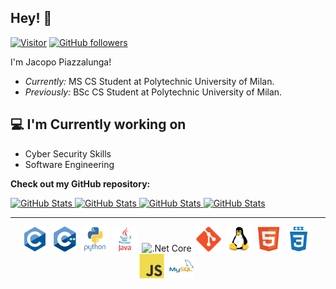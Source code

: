 <h2>Hey! 👋</h2>

[![Visitor](https://visitor-badge.laobi.icu/badge?page_id=jacopopiazza.jacopopiazza)](https://github.com/jacopopiazza) [![GitHub followers](https://img.shields.io/github/followers/jacopopiazza.svg?style=social&label=Follow)](https://github.com/jacopopiazza?tab=followers)

I'm Jacopo Piazzalunga!
- <i>Currently:</i> MS CS Student at Polytechnic University of Milan. 
- <i>Previously:</i> BSc CS Student at Polytechnic University of Milan.

<h2>💻 I'm Currently working on</h2>

- Cyber Security Skills
- Software Engineering

__Check out my GitHub repository:__

<div>
  <p>
    <a href="https://github.com/Jacopopiazza/ing-sw-2023">
      <img src="https://github-readme-stats.vercel.app/api/pin/?username=jacopopiazza&repo=ing-sw-2023" alt="GitHub Stats" />
    </a>
    <a href="https://github.com/Jacopopiazza/TIW-RIA">
      <img src="https://github-readme-stats.vercel.app/api/pin/?username=jacopopiazza&repo=TIW-RIA" alt="GitHub Stats" />
    </a>
    <a href="https://github.com/Jacopopiazza/ZSmile-Cuda">
      <img src="https://github-readme-stats.vercel.app/api/pin/?username=jacopopiazza&repo=ZSmile-Cuda" alt="GitHub Stats" />
    </a>
    <a href="https://github.com/Jacopopiazza/WordChecker">
      <img src="https://github-readme-stats.vercel.app/api/pin/?username=jacopopiazza&repo=WordChecker" alt="GitHub Stats" />
    </a>
  </p>
</div>

---

<p align="center">
<img src="https://github.com/devicons/devicon/blob/master/icons/c/c-original.svg" title="C" alt="C" width="40" height="40"/>&nbsp;
<img src="https://github.com/devicons/devicon/blob/master/icons/cplusplus/cplusplus-original.svg" title="C++" alt="C++" width="40" height="40"/>&nbsp;
<img src="https://github.com/devicons/devicon/blob/master/icons/python/python-original-wordmark.svg" title="Python" alt="Python" width="40" height="40"/>&nbsp;
<img src="https://github.com/devicons/devicon/blob/master/icons/java/java-original-wordmark.svg" title="Java" alt="Java" width="40" height="40"/>&nbsp;
<img src="https://cdn.jsdelivr.net/gh/devicons/devicon/icons/dotnetcore/dotnetcore-original.svg" title=".Net Core" alt=".Net Core" width="40" height="40"/>&nbsp;
<img src="https://github.com/devicons/devicon/blob/master/icons/git/git-plain.svg" title="Git" **alt="Git" width="40" height="40"/>&nbsp;
<img src="https://github.com/devicons/devicon/blob/master/icons/linux/linux-original.svg" title="Linux" **alt="Linux" width="40" height="40"/>&nbsp;
<img src="https://github.com/devicons/devicon/blob/master/icons/html5/html5-original.svg" title="HTML5" alt="HTML" width="40" height="40"/>&nbsp;
<img src="https://github.com/devicons/devicon/blob/master/icons/css3/css3-plain-wordmark.svg"  title="CSS3" alt="CSS" width="40" height="40"/>&nbsp;
<img src="https://github.com/devicons/devicon/blob/master/icons/javascript/javascript-original.svg" title="JavaScript" alt="JavaScript" width="40" height="40"/>&nbsp;
<img src="https://github.com/devicons/devicon/blob/master/icons/mysql/mysql-original-wordmark.svg" title="MySQL"  alt="MySQL" width="40" height="40"/>&nbsp;
</p>
